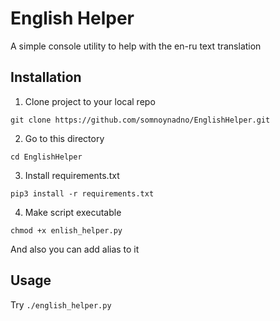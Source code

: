 # English Helper
A simple console utility to help with the en-ru text translation

## Installation

1. Clone project to your local repo

```git clone https://github.com/somnoynadno/EnglishHelper.git```

2. Go to this directory

```cd EnglishHelper```

3. Install requirements.txt

```pip3 install -r requirements.txt```

4. Make script executable

```chmod +x enlish_helper.py```

And also you can add alias to it

## Usage

Try ```./english_helper.py```
